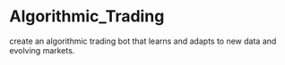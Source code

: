 # Algorithmic_Trading
 create an algorithmic trading bot that learns and adapts to new data and evolving markets.
